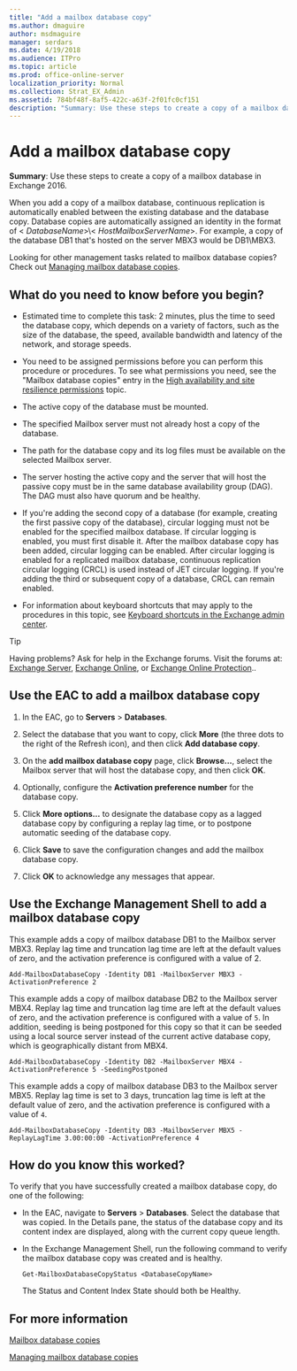 ```yaml
---
title: "Add a mailbox database copy"
ms.author: dmaguire
author: msdmaguire
manager: serdars
ms.date: 4/19/2018
ms.audience: ITPro
ms.topic: article
ms.prod: office-online-server
localization_priority: Normal
ms.collection: Strat_EX_Admin
ms.assetid: 784bf48f-8af5-422c-a63f-2f01fc0cf151
description: "Summary: Use these steps to create a copy of a mailbox database in Exchange 2016."
---
```


# Add a mailbox database copy

 **Summary**: Use these steps to create a copy of a mailbox database in Exchange 2016.
  
When you add a copy of a mailbox database, continuous replication is automatically enabled between the existing database and the database copy. Database copies are automatically assigned an identity in the format of \< _DatabaseName_\>\\< _HostMailboxServerName_\>. For example, a copy of the database DB1 that's hosted on the server MBX3 would be DB1\MBX3.
  
Looking for other management tasks related to mailbox database copies? Check out [Managing mailbox database copies](http://technet.microsoft.com/library/06df16b4-f209-4d3a-8c68-0805c745f9b2.aspx).
  
## What do you need to know before you begin?

- Estimated time to complete this task: 2 minutes, plus the time to seed the database copy, which depends on a variety of factors, such as the size of the database, the speed, available bandwidth and latency of the network, and storage speeds.
    
- You need to be assigned permissions before you can perform this procedure or procedures. To see what permissions you need, see the "Mailbox database copies" entry in the [High availability and site resilience permissions](../../permissions/feature-permissions/ha-permissions.md) topic. 
    
- The active copy of the database must be mounted.
    
- The specified Mailbox server must not already host a copy of the database.
    
- The path for the database copy and its log files must be available on the selected Mailbox server.
    
- The server hosting the active copy and the server that will host the passive copy must be in the same database availability group (DAG). The DAG must also have quorum and be healthy.
    
- If you're adding the second copy of a database (for example, creating the first passive copy of the database), circular logging must not be enabled for the specified mailbox database. If circular logging is enabled, you must first disable it. After the mailbox database copy has been added, circular logging can be enabled. After circular logging is enabled for a replicated mailbox database, continuous replication circular logging (CRCL) is used instead of JET circular logging. If you're adding the third or subsequent copy of a database, CRCL can remain enabled.
    
- For information about keyboard shortcuts that may apply to the procedures in this topic, see [Keyboard shortcuts in the Exchange admin center](../../about-documentation/exchange-admin-center-keyboard-shortcuts.md).
    
> [!TIP]
> Having problems? Ask for help in the Exchange forums. Visit the forums at: [Exchange Server](https://go.microsoft.com/fwlink/p/?linkId=60612), [Exchange Online](https://go.microsoft.com/fwlink/p/?linkId=267542), or [Exchange Online Protection](https://go.microsoft.com/fwlink/p/?linkId=285351).. 
  
## Use the EAC to add a mailbox database copy
<a name="UseEMC"> </a>

1. In the EAC, go to **Servers** \> **Databases**.
    
2. Select the database that you want to copy, click **More** (the three dots to the right of the Refresh icon), and then click **Add database copy**.
    
3. On the **add mailbox database copy** page, click **Browse...**, select the Mailbox server that will host the database copy, and then click **OK**.
    
4. Optionally, configure the **Activation preference number** for the database copy. 
    
5. Click **More options…** to designate the database copy as a lagged database copy by configuring a replay lag time, or to postpone automatic seeding of the database copy. 
    
6. Click **Save** to save the configuration changes and add the mailbox database copy. 
    
7. Click **OK** to acknowledge any messages that appear. 
    
## Use the Exchange Management Shell to add a mailbox database copy
<a name="UseShell"> </a>

This example adds a copy of mailbox database DB1 to the Mailbox server MBX3. Replay lag time and truncation lag time are left at the default values of zero, and the activation preference is configured with a value of 2.
  
```
Add-MailboxDatabaseCopy -Identity DB1 -MailboxServer MBX3 -ActivationPreference 2
```

This example adds a copy of mailbox database DB2 to the Mailbox server MBX4. Replay lag time and truncation lag time are left at the default values of zero, and the activation preference is configured with a value of  `5`. In addition, seeding is being postponed for this copy so that it can be seeded using a local source server instead of the current active database copy, which is geographically distant from MBX4.
  
```
Add-MailboxDatabaseCopy -Identity DB2 -MailboxServer MBX4 -ActivationPreference 5 -SeedingPostponed
```

This example adds a copy of mailbox database DB3 to the Mailbox server MBX5. Replay lag time is set to 3 days, truncation lag time is left at the default value of zero, and the activation preference is configured with a value of  `4`.
  
```
Add-MailboxDatabaseCopy -Identity DB3 -MailboxServer MBX5 -ReplayLagTime 3.00:00:00 -ActivationPreference 4
```

## How do you know this worked?
<a name="UseShell"> </a>

To verify that you have successfully created a mailbox database copy, do one of the following:
  
- In the EAC, navigate to **Servers** \> **Databases**. Select the database that was copied. In the Details pane, the status of the database copy and its content index are displayed, along with the current copy queue length.
    
- In the Exchange Management Shell, run the following command to verify the mailbox database copy was created and is healthy.
    
  ```
  Get-MailboxDatabaseCopyStatus <DatabaseCopyName>
  ```

    The Status and Content Index State should both be Healthy.
    
## For more information
<a name="UseShell"> </a>

[Mailbox database copies](../../high-availability/database-availability-groups/database-copies.md)
  
[Managing mailbox database copies](http://technet.microsoft.com/library/06df16b4-f209-4d3a-8c68-0805c745f9b2.aspx)
  

